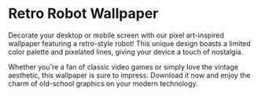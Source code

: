 <!--
Write me markdown content of website with wallpaper:

"A pixel art-inspired wallpaper featuring a retro-style robot, with a limited color palette and pixelated lines."

The header of the page should not be copy of the text but rather a real content of the website which is using this wallpaper.
-->

<!--font:Poppins-->

# Retro Robot Wallpaper

Decorate your desktop or mobile screen with our pixel art-inspired wallpaper featuring a retro-style robot! This unique design boasts a limited color palette and pixelated lines, giving your device a touch of nostalgia.

Whether you're a fan of classic video games or simply love the vintage aesthetic, this wallpaper is sure to impress. Download it now and enjoy the charm of old-school graphics on your modern technology.
